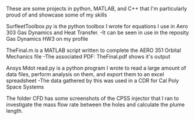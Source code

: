 These are some projects in python, MATLAB, and C++ that I'm particularly proud of and showcase some of my skills

SurfleetToolbox.py is the python toolbox I wrote for equations I use in Aero 303 Gas Dynamics and Heat Transfer.
  -It can be seen in use in the reposity Gas Dynamics HW3 on my profile

TheFinal.m is a MATLAB script written to complete the AERO 351 Orbital Mechanics file
  -The associated PDF: TheFinal.pdf shows it's output

Ansys Mdot read.py is a python program I wrote to read a large amount of data files, perform analysis on them, and export them to an excel spreadsheet
  -The data gathered by this was used in a CDR for Cal Poly Space Systems

The folder CFD has some screenshots of the CPSS injector that I ran to investigate the mass flow rate between the holes and calculate the plume length.
